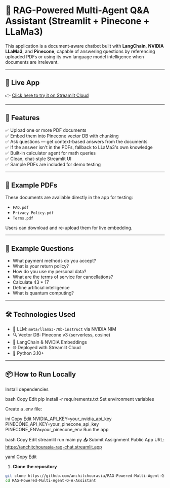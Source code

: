 # 💬 RAG-Powered Multi-Agent Q&A Assistant (Streamlit + Pinecone + LLaMa3)

This application is a document-aware chatbot built with **LangChain**, **NVIDIA LLaMa3**, and **Pinecone**, capable of answering questions by referencing uploaded PDFs or using its own language model intelligence when documents are irrelevant.

---

## 🚀 Live App

👉 [Click here to try it on Streamlit Cloud](https://anchitchourasia-rag-chat.streamlit.app/)

---

## 📂 Features

✅ Upload one or more PDF documents  
✅ Embed them into Pinecone vector DB with chunking  
✅ Ask questions — get context-based answers from the documents  
✅ If the answer isn't in the PDFs, fallback to LLaMa3's own knowledge  
✅ Built-in calculator agent for math queries  
✅ Clean, chat-style Streamlit UI  
✅ Sample PDFs are included for demo testing  

---

## 📄 Example PDFs

These documents are available directly in the app for testing:
- `FAQ.pdf`
- `Privacy Policy.pdf`
- `Terms.pdf`

Users can download and re-upload them for live embedding.

---

## 🤖 Example Questions

- What payment methods do you accept?  
- What is your return policy?  
- How do you use my personal data?  
- What are the terms of service for cancellations?  
- Calculate 43 * 17  
- Define artificial intelligence  
- What is quantum computing?

---

## 🛠️ Technologies Used

- 🧠 LLM: `meta/llama3-70b-instruct` via NVIDIA NIM
- 🔍 Vector DB: Pinecone v3 (serverless, cosine)
- 🔗 LangChain & NVIDIA Embeddings
- 🌐 Deployed with Streamlit Cloud
- 🐍 Python 3.10+

---

## 📦 How to Run Locally
Install dependencies

bash
Copy
Edit
pip install -r requirements.txt
Set environment variables

Create a .env file:

ini
Copy
Edit
NVIDIA_API_KEY=your_nvidia_api_key
PINECONE_API_KEY=your_pinecone_api_key
PINECONE_ENV=your_pinecone_env
Run the app

bash
Copy
Edit
streamlit run main.py
📤 Submit Assignment
Public App URL: https://anchitchourasia-rag-chat.streamlit.app

yaml
Copy
Edit


1. **Clone the repository**

```bash
git clone https://github.com/anchitchourasia/RAG-Powered-Multi-Agent-Q-A-Assistant.git
cd RAG-Powered-Multi-Agent-Q-A-Assistant
